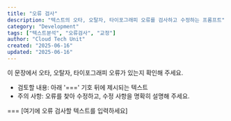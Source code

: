 ```yaml
---
title: "오류 검사"
description: "텍스트의 오타, 오탈자, 타이포그래피 오류를 검사하고 수정하는 프롬프트"
category: "Development"
tags: ["텍스트분석", "오류검사", "교정"]
author: "Cloud Tech Unit"
created: "2025-06-16"
updated: "2025-06-16"
---
```


이 문장에서 오타, 오탈자, 타이포그래피 오류가 있는지 확인해 주세요.

* 검토할 내용: 아래 '===' 기호 뒤에 제시되는 텍스트
* 주의 사항: 오류를 찾아 수정하고, 수정 사항을 명확히 설명해 주세요.

===
[여기에 오류 검사할 텍스트를 입력하세요]

